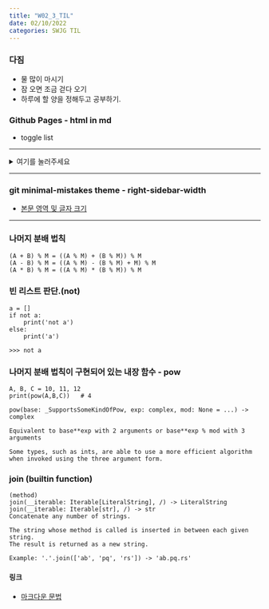 ```yaml
---
title: "W02_3_TIL"
date: 02/10/2022
categories: SWJG TIL
---
```

### 다짐
- 물 많이 마시기
- 잠 오면 조금 걷다 오기
- 하루에 할 양을 정해두고 공부하기.

### Github Pages - html in md

- toggle list
<hr/>

<details>
<summary> 여기를 눌러주세요</summary>
<div markdown='1'>
    
    <details>
    <summary> 여기를 눌러주세요</summary>
    <div markdown='1'>
        지금 보고 있는 코드가 들어간 곳
    </div>
    </details>
</div>
</details>
<hr/>

### git minimal-mistakes theme - right-sidebar-width

- [본문 영역 및 글자 크기](https://eona1301.github.io/github_blog/GithubBlog-Content-Width/)
<hr/>

### 나머지 분배 법칙

    (A + B) % M = ((A % M) + (B % M)) % M
    (A - B) % M = ((A % M) - (B % M) + M) % M
    (A * B) % M = ((A % M) * (B % M)) % M
### 빈 리스트 판단.(not)

    a = []
    if not a:
        print('not a')
    else:
        print('a')

    >>> not a

### 나머지 분배 법칙이 구현되어 있는 내장 함수 - pow

    A, B, C = 10, 11, 12
    print(pow(A,B,C))   # 4

    pow(base: _SupportsSomeKindOfPow, exp: complex, mod: None = ...) -> complex

    Equivalent to base**exp with 2 arguments or base**exp % mod with 3 arguments

    Some types, such as ints, are able to use a more efficient algorithm when invoked using the three argument form.
### join (builtin function)

    (method)
    join(__iterable: Iterable[LiteralString], /) -> LiteralString
    join(__iterable: Iterable[str], /) -> str
    Concatenate any number of strings.

    The string whose method is called is inserted in between each given string.
    The result is returned as a new string.

    Example: '.'.join(['ab', 'pq', 'rs']) -> 'ab.pq.rs'

#### 링크
- [마크다운 문법](https://ansohxxn.github.io/blog/markdown/#top)